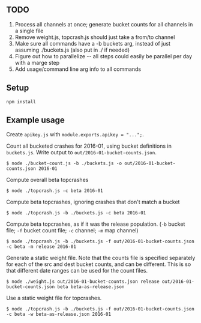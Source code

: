 
## TODO

1. Process all channels at once; generate bucket counts for all channels in a single file
2. Remove weight.js, topcrash.js should just take a from/to channel
3. Make sure all commands have a -b buckets arg, instead of just assuming ./buckets.js (also put in ./ if needed)
4. Figure out how to parallelize -- all steps could easily be parallel per day with a marge step
5. Add usage/command line arg info to all commands

## Setup
```npm install```

## Example usage

Create `apikey.js` with `module.exports.apikey = "...";`.

Count all bucketed crashes for 2016-01, using bucket definitions in `buckets.js`.  Write output to `out/2016-01-bucket-counts.json`.
```
$ node ./bucket-count.js -b ./buckets.js -o out/2016-01-bucket-counts.json 2016-01
```

Compute overall beta topcrashes
```
$ node ./topcrash.js -c beta 2016-01
```
    
Compute beta topcrashes, ignoring crashes that don't match a bucket
```
$ node ./topcrash.js -b ./buckets.js -c beta 2016-01
```

Compute beta topcrashes, as if it was the release population.  (`-b` bucket file; `-f` bucket count file; `-c` channel; `-m` map channel)
```
$ node ./topcrash.js -b ./buckets.js -f out/2016-01-bucket-counts.json -c beta -m release 2016-01
```

Generate a static weight file.  Note that the counts file is specified separately for each of the src and dest bucket counts, and can be different.  This is so that different date ranges can be used for the count files.
```
$ node ./weight.js out/2016-01-bucket-counts.json release out/2016-01-bucket-counts.json beta beta-as-release.json
```

Use a static weight file for topcrashes.
```
$ node ./topcrash.js -b ./buckets.js -f out/2016-01-bucket-counts.json -c beta -w beta-as-release.json 2016-01
```

